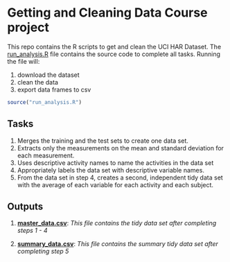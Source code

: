 # Getting and Cleaning Data Course project

This repo contains the R scripts to get and clean the UCI HAR Dataset. The [run_analysis.R](run_analysis.R) file contains the source code to complete all tasks. Running the file will:
1. download the dataset
2. clean the data
3. export data frames to csv

```R
source("run_analysis.R")
```

## Tasks

1. Merges the training and the test sets to create one data set.
2. Extracts only the measurements on the mean and standard deviation for each measurement.
3. Uses descriptive activity names to name the activities in the data set
4. Appropriately labels the data set with descriptive variable names.
5. From the data set in step 4, creates a second, independent tidy data set with the average of each variable for each activity and each subject.

## Outputs

1. **[master_data.csv](master_data.csv)**: *This file contains the tidy data set after completing steps 1 - 4*

2. **[summary_data.csv](summary_data.csv)**: *This file contains the summary tidy data set after completing step 5*
